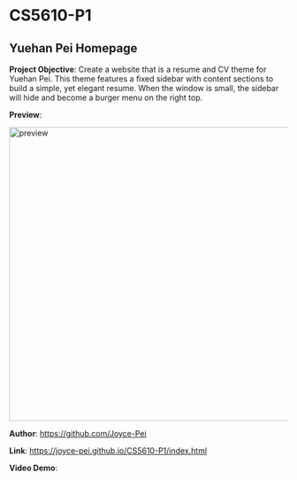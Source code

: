 # CS5610-P1 


## Yuehan Pei Homepage


**Project Objective**: Create a website that is a resume and CV theme for Yuehan Pei. This theme features a fixed sidebar with content sections to build a simple, yet elegant resume. When the window is small, the sidebar will hide and become a burger menu on the right top.


**Preview**:


<img width="531" alt="preview" src="https://user-images.githubusercontent.com/77823772/108004948-2de56b00-6fac-11eb-81ac-998d708eb55b.png">


**Author**: https://github.com/Joyce-Pei


**Link**: https://joyce-pei.github.io/CS5610-P1/index.html


**Video Demo**:
